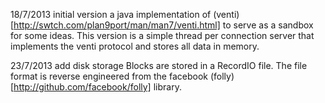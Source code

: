
18/7/2013 initial version
    a java implementation of (venti)[http://swtch.com/plan9port/man/man7/venti.html]
    to serve as a sandbox for some ideas. This version is a simple thread per connection
    server that implements the venti protocol and stores all data in memory.

23/7/2013 add disk storage
    Blocks are stored in a RecordIO file. The file format is reverse engineered from the
    facebook (folly)[http://github.com/facebook/folly] library.

